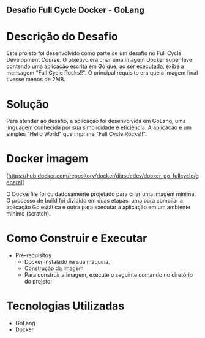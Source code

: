 ## Desafio Full Cycle Docker - GoLang

# Descrição do Desafio

Este projeto foi desenvolvido como parte de um desafio no Full Cycle Development Course. O objetivo era criar uma imagem Docker super leve contendo uma aplicação escrita em Go que, ao ser executada, exibe a mensagem "Full Cycle Rocks!!". O principal requisito era que a imagem final tivesse menos de 2MB.

# Solução
Para atender ao desafio, a aplicação foi desenvolvida em GoLang, uma linguagem conhecida por sua simplicidade e eficiência. A aplicação é um simples "Hello World" que imprime "Full Cycle Rocks!!".

# Docker imagem

[https://hub.docker.com/repository/docker/diasdedev/docker_go_fullcycle/general]

O Dockerfile foi cuidadosamente projetado para criar uma imagem mínima. O processo de build foi dividido em duas etapas: uma para compilar a aplicação Go estática e outra para executar a aplicação em um ambiente mínimo (scratch).

# Como Construir e Executar
- Pré-requisitos
  - Docker instalado na sua máquina.
  - Construção da Imagem
  - Para construir a imagem, execute o seguinte comando no diretório do projeto:
  
# Tecnologias Utilizadas
- GoLang
- Docker
